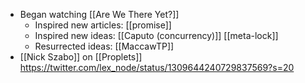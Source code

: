 - Began watching [[Are We There Yet?]]
    - Inspired new articles: [[promise]]
    - Inspired new ideas: [[Caputo (concurrency)]] [[meta-lock]]
    - Resurrected ideas: [[MaccawTP]]
- [[Nick Szabo]] on [[Proplets]] https://twitter.com/lex_node/status/1309644240729837569?s=20 
